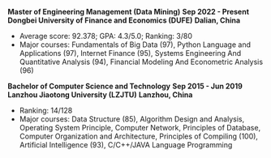 **Master of Engineering Management (Data Mining)**      **Sep 2022 - Present**<br>
**Dongbei University of Finance and Economics (DUFE)**       **Dalian, China**  
- Average score: 92.378; GPA: 4.3/5.0; Ranking: 3/80  
- Major courses: Fundamentals of Big Data (97), Python Language and Applications (97), Internet Finance (95), Systems Engineering And Quantitative Analysis (94), Financial Modeling And Econometric Analysis (96)  

**Bachelor of Computer Science and Technology**        **Sep 2015 - Jun 2019**<br> 
**Lanzhou Jiaotong University (LZJTU)**                     **Lanzhou, China**  
- Ranking: 14/128  
- Major courses: Data Structure (85), Algorithm Design and Analysis, Operating System Principle, Computer Network, Principles of Database, Computer Organization and Architecture, Principles of Compiling (100), Artificial Intelligence (93), C/C++/JAVA Language Programming
